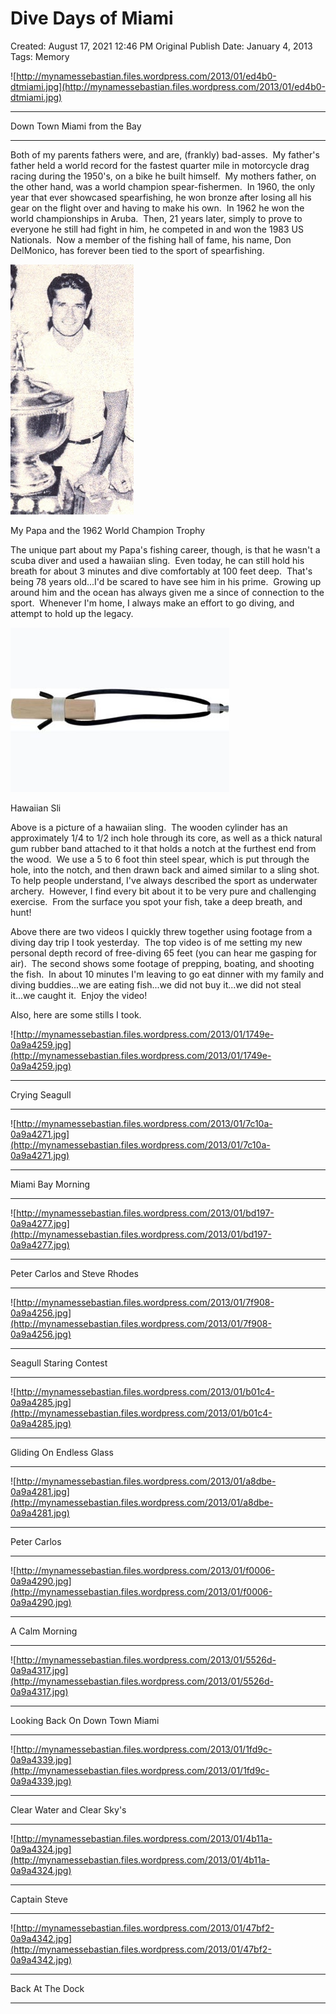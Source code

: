 # Dive Days of Miami

Created: August 17, 2021 12:46 PM
Original Publish Date: January 4, 2013
Tags: Memory

![http://mynamessebastian.files.wordpress.com/2013/01/ed4b0-dtmiami.jpg](http://mynamessebastian.files.wordpress.com/2013/01/ed4b0-dtmiami.jpg)

---

Down Town Miami from the Bay

---

Both of my parents fathers were, and are, (frankly) bad-asses.  My father's father held a world record for the fastest quarter mile in motorcycle drag racing during the 1950's, on a bike he built himself.  My mothers father, on the other hand, was a world champion spear-fishermen.  In 1960, the only year that ever showcased spearfishing, he won bronze after losing all his gear on the flight over and having to make his own.  In 1962 he won the world championships in Aruba.  Then, 21 years later, simply to prove to everyone he still had fight in him, he competed in and won the 1983 US Nationals.  Now a member of the fishing hall of fame, his name, Don DelMonico, has forever been tied to the sport of spearfishing.

![My Papa and the 1962 World Champion Trophy](athenaeum/notion-import/writing/Writing%208e79ce15b0f5476c8359f01b8daaa835/Blogs%20b243d8016e094db7a64e51a987b86d99/sebastianscholl%20com%208a3e8a39a31447d1b19ff195488f3ac5/Dive%20Days%20of%20Miami%209c80068e86724349849f96b7e1a75c0f/Untitled.png)

My Papa and the 1962 World Champion Trophy

The unique part about my Papa's fishing career, though, is that he wasn't a scuba diver and used a hawaiian sling.  Even today, he can still hold his breath for about 3 minutes and dive comfortably at 100 feet deep.  That's being 78 years old...I'd be scared to have see him in his prime.  Growing up around him and the ocean has always given me a since of connection to the sport.  Whenever I'm home, I always make an effort to go diving, and attempt to hold up the legacy.

![Hawaiian Sli](athenaeum/notion-import/writing/Writing%208e79ce15b0f5476c8359f01b8daaa835/Blogs%20b243d8016e094db7a64e51a987b86d99/sebastianscholl%20com%208a3e8a39a31447d1b19ff195488f3ac5/Dive%20Days%20of%20Miami%209c80068e86724349849f96b7e1a75c0f/Untitled%201.png)

Hawaiian Sli

Above is a picture of a hawaiian sling.  The wooden cylinder has an approximately 1/4 to 1/2 inch hole through its core, as well as a thick natural gum rubber band attached to it that holds a notch at the furthest end from the wood.  We use a 5 to 6 foot thin steel spear, which is put through the hole, into the notch, and then drawn back and aimed similar to a sling shot.  To help people understand, I've always described the sport as underwater archery.  However, I find every bit about it to be very pure and challenging exercise.  From the surface you spot your fish, take a deep breath, and hunt!

Above there are two videos I quickly threw together using footage from a diving day trip I took yesterday.  The top video is of me setting my new personal depth record of free-diving 65 feet (you can hear me gasping for air).  The second shows some footage of prepping, boating, and shooting the fish.  In about 10 minutes I'm leaving to go eat dinner with my family and diving buddies...we are eating fish...we did not buy it...we did not steal it...we caught it.  Enjoy the video!

Also, here are some stills I took.

![http://mynamessebastian.files.wordpress.com/2013/01/1749e-0a9a4259.jpg](http://mynamessebastian.files.wordpress.com/2013/01/1749e-0a9a4259.jpg)

---

Crying Seagull

---

![http://mynamessebastian.files.wordpress.com/2013/01/7c10a-0a9a4271.jpg](http://mynamessebastian.files.wordpress.com/2013/01/7c10a-0a9a4271.jpg)

---

Miami Bay Morning

---

![http://mynamessebastian.files.wordpress.com/2013/01/bd197-0a9a4277.jpg](http://mynamessebastian.files.wordpress.com/2013/01/bd197-0a9a4277.jpg)

---

Peter Carlos and Steve Rhodes

---

![http://mynamessebastian.files.wordpress.com/2013/01/7f908-0a9a4256.jpg](http://mynamessebastian.files.wordpress.com/2013/01/7f908-0a9a4256.jpg)

---

Seagull Staring Contest

---

![http://mynamessebastian.files.wordpress.com/2013/01/b01c4-0a9a4285.jpg](http://mynamessebastian.files.wordpress.com/2013/01/b01c4-0a9a4285.jpg)

---

Gliding On Endless Glass

---

![http://mynamessebastian.files.wordpress.com/2013/01/a8dbe-0a9a4281.jpg](http://mynamessebastian.files.wordpress.com/2013/01/a8dbe-0a9a4281.jpg)

---

Peter Carlos

---

![http://mynamessebastian.files.wordpress.com/2013/01/f0006-0a9a4290.jpg](http://mynamessebastian.files.wordpress.com/2013/01/f0006-0a9a4290.jpg)

---

A Calm Morning

---

![http://mynamessebastian.files.wordpress.com/2013/01/5526d-0a9a4317.jpg](http://mynamessebastian.files.wordpress.com/2013/01/5526d-0a9a4317.jpg)

---

Looking Back On Down Town Miami

---

![http://mynamessebastian.files.wordpress.com/2013/01/1fd9c-0a9a4339.jpg](http://mynamessebastian.files.wordpress.com/2013/01/1fd9c-0a9a4339.jpg)

---

Clear Water and Clear Sky's

---

![http://mynamessebastian.files.wordpress.com/2013/01/4b11a-0a9a4324.jpg](http://mynamessebastian.files.wordpress.com/2013/01/4b11a-0a9a4324.jpg)

---

Captain Steve

---

![http://mynamessebastian.files.wordpress.com/2013/01/47bf2-0a9a4342.jpg](http://mynamessebastian.files.wordpress.com/2013/01/47bf2-0a9a4342.jpg)

---

Back At The Dock

---